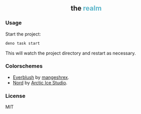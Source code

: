 <h2 style="text-align: center;">the <span style="color: #5DB7CB;">realm<span/></h2>

### Usage

Start the project:

```sh
deno task start
```

This will watch the project directory and restart as necessary.

### Colorschemes

- [Everblush](https://github.com/Everblush) by [mangeshrex](https://github.com/Mangeshrex).
- [Nord](https://www.nordtheme.com/) by [Arctic Ice Studio](https://github.com/arcticicestudio).

### License

MIT
